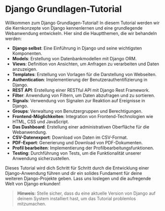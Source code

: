 # Django Grundlagen-Tutorial

Willkommen zum Django Grundlagen-Tutorial! In diesem Tutorial werden wir die Kernkonzepte von Django kennenlernen und eine grundlegende Webanwendung entwickeln. Hier sind die Hauptthemen, die wir behandeln werden:

- **Django selbst**: Eine Einführung in Django und seine wichtigsten Komponenten.
- **Models**: Erstellung von Datenbankmodellen mit Django ORM.
- **Views**: Definition von Ansichten, um Anfragen zu verarbeiten und Daten anzuzeigen.
- **Templates**: Erstellung von Vorlagen für die Darstellung von Webseiten.
- **Authentication**: Implementierung der Benutzerauthentifizierung in Django.
- **REST API**: Erstellung einer RESTful API mit Django Rest Framework.
- **Filter**: Anwendung von Filtern, um Daten abzufragen und zu sortieren.
- **Signals**: Verwendung von Signalen zur Reaktion auf Ereignisse in Django.
- **Groups**: Verwaltung von Benutzergruppen und Berechtigungen.
- **Frontend-Möglichkeiten**: Integration von Frontend-Technologien wie HTML, CSS und JavaScript.
- **Das Dashboard**: Erstellung einer administrativen Oberfläche für die Webanwendung.
- **CSV-Datenexport**: Download von Daten im CSV-Format.
- **PDF-Export**: Generierung und Download von PDF-Dokumenten.
- **Profil bearbeiten**: Implementierung der Profilbearbeitungsfunktionen.
- **Testing**: Durchführung von Tests, um die Funktionalität unserer Anwendung sicherzustellen.

Dieses Tutorial wird dich Schritt für Schritt durch die Entwicklung einer Django-Anwendung führen und dir ein solides Fundament für deine weiteren Django-Projekte geben. Lass uns loslegen und die aufregende Welt von Django erkunden!

> **Hinweis:** Stelle sicher, dass du eine aktuelle Version von Django auf deinem System installiert hast, um das Tutorial problemlos mitzumachen.
